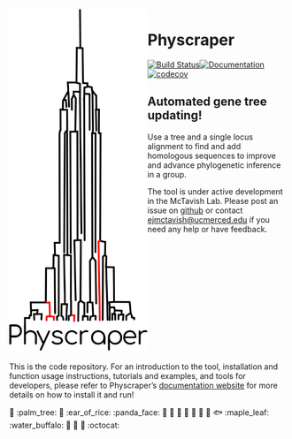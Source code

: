 
<!-- README.md is generated from README.Rmd. Please edit THIS file -->

<img align="left" width="250" src="https://raw.githubusercontent.com/McTavishLab/physcraper/main/docs/physcraper.svg">

# Physcraper

[![Build
Status](https://travis-ci.org/McTavishLab/physcraper.svg?branch=main)](https://travis-ci.org/McTavishLab/physcraper)[![Documentation](https://readthedocs.org/projects/physcraper/badge/?version=latest&style=flat)](https://physcraper.readthedocs.io/en/latest/)[![codecov](https://codecov.io/gh/McTavishLab/physcraper/branch/main/graph/badge.svg)](https://codecov.io/gh/McTavishLab/physcraper)

<p>

</p>

<p>

</p>

## Automated gene tree updating\!

Use a tree and a single locus alignment to find and add homologous
sequences to improve and advance phylogenetic inference in a group.

The tool is under active development in the McTavish Lab. Please post an
issue on [github](https://github.com/McTavishLab/physcraper/issues) or
contact <ejmctavish@ucmerced.edu> if you need any help or have feedback.

<br></br> <br></br> <br></br> <br></br> <br></br> <br></br>

This is the code repository. For an introduction to the tool,
installation and function usage instructions, tutorials and examples,
and tools for developers, please refer to Physcraper’s [documentation
website](https://physcraper.readthedocs.io/en/latest/) for more details
on how to install it and run\!

:hamster: :palm\_tree: :frog: :ear\_of\_rice: :panda\_face: :tulip:
:octopus: :blossom: :whale: :mushroom: :ant: :cactus: :fish:
:maple\_leaf: :water\_buffalo: 🦠 :shell: :bug: :octocat:
